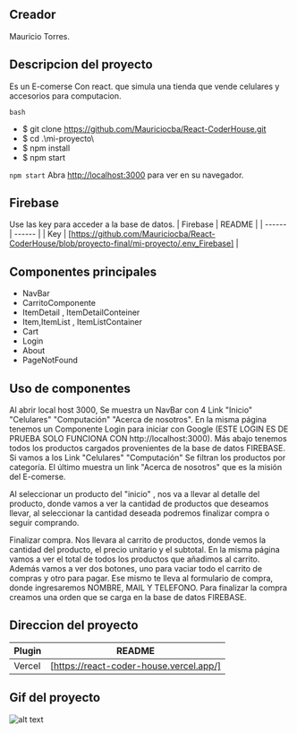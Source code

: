 ## Creador

Mauricio Torres. 

## Descripcion del proyecto
Es un E-comerse Con react.
que simula una tienda que vende celulares y accesorios para computacion.

`bash`
- $ git clone https://github.com/Mauriciocba/React-CoderHouse.git
- $ cd .\mi-proyecto\
- $ npm install
- $ npm start

`npm start`
Abra [http://localhost:3000](http://localhost:3000) para ver en su navegador.

## Firebase

Use las key para acceder a la base de datos. 
| Firebase | README |
| ------ | ------ |
| Key | [https://github.com/Mauriciocba/React-CoderHouse/blob/proyecto-final/mi-proyecto/.env_Firebase] |


## Componentes principales

- NavBar 
- CarritoComponente
- ItemDetail , ItemDetailConteiner
- Item,ItemList , ItemListContainer
- Cart
- Login
- About
- PageNotFound

## Uso de componentes

Al abrir local host 3000, Se muestra un NavBar con 4 Link "Inicio" "Celulares" "Computación" "Acerca de nosotros". En la misma página tenemos un Componente Login para iniciar con Google (ESTE LOGIN ES DE PRUEBA SOLO FUNCIONA CON http://localhost:3000). Más abajo tenemos todos los productos cargados provenientes de la base de datos FIREBASE. 
Si vamos a los Link "Celulares" "Computación" Se filtran los productos por categoría. El último muestra un link "Acerca de nosotros" que es la misión del E-comerse.

Al seleccionar un producto del "inicio" , nos va a llevar al detalle del producto, donde vamos a ver la cantidad de productos que deseamos llevar, al seleccionar la cantidad deseada podremos finalizar compra o seguir comprando. 

Finalizar compra. Nos llevara al carrito de productos, donde vemos la cantidad del producto, el precio unitario y el subtotal. En la misma página vamos a ver el total de todos los productos que añadimos al carrito. Además vamos a ver dos botones, uno para vaciar todo el carrito de compras y otro para pagar. Ese mismo te lleva al formulario de compra, donde ingresaremos NOMBRE, MAIL Y TELEFONO. Para finalizar la compra creamos una orden que se carga en la base de datos FIREBASE. 


## Direccion del proyecto

| Plugin | README |
| ------ | ------ |
| Vercel | [https://react-coder-house.vercel.app/] |



## Gif del proyecto

![alt text](./public/imagenes/miProyecto.gif "Mi Proyecto")
